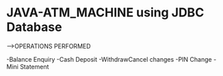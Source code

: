 # JAVA-ATM_MACHINE using JDBC Database
-->OPERATIONS PERFORMED

-Balance Enquiry
-Cash Deposit
-WithdrawCancel changes
-PIN Change
-Mini Statement
